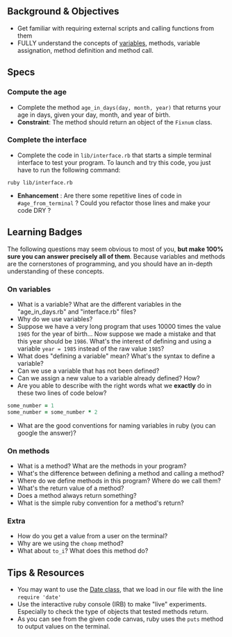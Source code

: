 ## Background & Objectives
- Get familiar with requiring external scripts and calling functions from them
- FULLY understand the concepts of [variables](http://en.wikipedia.org/wiki/Program_variable), methods, variable assignation, method definition and method call.

## Specs
### Compute the age
- Complete the method `age_in_days(day, month, year)` that returns your age in days, given your day, month, and year of birth.
- **Constraint**: The method should return an object of the `Fixnum` class.

### Complete the interface
- Complete the code in `lib/interface.rb` that starts a simple terminal interface to test your program. To launch and try this code, you just have to run the following command:

```
ruby lib/interface.rb
```

- **Enhancement** : Are there some repetitive lines of code in `#age_from_terminal` ? Could you refactor those lines and make your code DRY ?


## Learning Badges
The following questions may seem obvious to most of you, **but make 100% sure you can answer precisely all of them**. Because variables and methods are the cornerstones of programming, and you should have an in-depth understanding of these concepts.

### On variables
- What is a variable? What are the different variables in the "age_in_days.rb" and "interface.rb" files?
- Why do we use variables?
- Suppose we have a very long program that uses 10000 times the value `1985` for the year of birth... Now suppose we made a mistake and that this year should be `1986`. What's the interest of defining and using a variable `year = 1985` instead of the raw value `1985`?
- What does "defining a variable" mean? What's the syntax to define a variable?
- Can we use a variable that has not been defined?
- Can we assign a new value to a variable already defined? How?
- Are you able to describe with the right words what we **exactly** do in these two lines of code below?
```ruby
some_number = 1
some_number = some_number * 2
```
- What are the good conventions for naming variables in ruby (you can google the answer)?

### On methods
- What is a method? What are the methods in your program?
- What's the difference between defining a method and calling a method?
- Where do we define methods in this program? Where do we call them?
- What's the return value of a method?
- Does a method always return something?
- What is the simple ruby convention for a method's return?

### Extra
- How do you get a value from a user on the terminal?
- Why are we using the `chomp` method?
- What about `to_i`? What does this method do?

## Tips & Resources
* You may want to use the [Date class](http://www.ruby-doc.org/stdlib-2.1.1/libdoc/date/rdoc/Date.html), that we load in our file with the line `require 'date'`
* Use the interactive ruby console (IRB) to make "live" experiments. Especially to check the type of objects that tested methods return.
* As you can see from the given code canvas, ruby uses the `puts` method to output values on the terminal.



